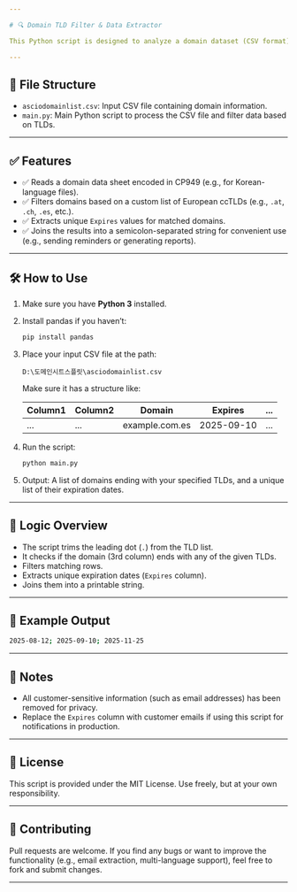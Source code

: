 ```yaml
---

# 🔍 Domain TLD Filter & Data Extractor

This Python script is designed to analyze a domain dataset (CSV format) and extract records based on specified Top-Level Domains (TLDs). Originally developed to notify customers via email regarding policy updates or other matters based on their domain TLDs, the current version is modified to extract and display unique expiration dates (`Expires`) as a placeholder for sensitive data.

---
```


## 📂 File Structure

* `asciodomainlist.csv`: Input CSV file containing domain information.
* `main.py`: Main Python script to process the CSV file and filter data based on TLDs.

---

## ✅ Features

* ✅ Reads a domain data sheet encoded in CP949 (e.g., for Korean-language files).
* ✅ Filters domains based on a custom list of European ccTLDs (e.g., `.at`, `.ch`, `.es`, etc.).
* ✅ Extracts unique `Expires` values for matched domains.
* ✅ Joins the results into a semicolon-separated string for convenient use (e.g., sending reminders or generating reports).

---

## 🛠 How to Use

1. Make sure you have **Python 3** installed.

2. Install pandas if you haven’t:

   ```bash
   pip install pandas
   ```

3. Place your input CSV file at the path:

   ```
   D:\도메인시트스플릿\asciodomainlist.csv
   ```

   Make sure it has a structure like:

   | Column1 | Column2 | Domain         | Expires    | ... |
   | ------- | ------- | -------------- | ---------- | --- |
   | ...     | ...     | example.com.es | 2025-09-10 | ... |

4. Run the script:

   ```bash
   python main.py
   ```

5. Output: A list of domains ending with your specified TLDs, and a unique list of their expiration dates.

---

## 🧠 Logic Overview

* The script trims the leading dot (`.`) from the TLD list.
* It checks if the domain (3rd column) ends with any of the given TLDs.
* Filters matching rows.
* Extracts unique expiration dates (`Expires` column).
* Joins them into a printable string.

---

## 📌 Example Output

```bash
2025-08-12; 2025-09-10; 2025-11-25
```

---

## 🔐 Notes

* All customer-sensitive information (such as email addresses) has been removed for privacy.
* Replace the `Expires` column with customer emails if using this script for notifications in production.

---

## 📄 License

This script is provided under the MIT License. Use freely, but at your own responsibility.

---

## 🤝 Contributing

Pull requests are welcome. If you find any bugs or want to improve the functionality (e.g., email extraction, multi-language support), feel free to fork and submit changes.

---

